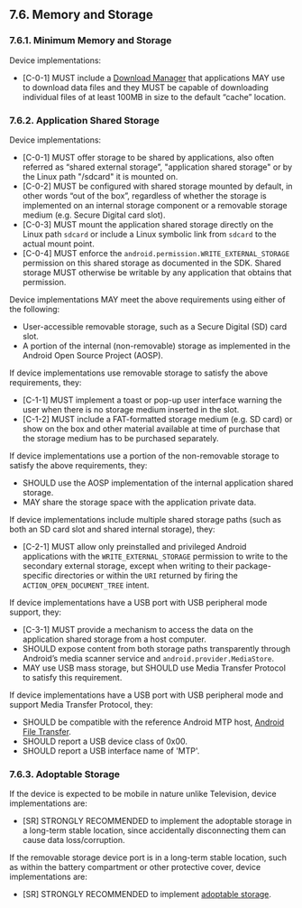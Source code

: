 ## 7.6\. Memory and Storage

### 7.6.1\. Minimum Memory and Storage

Device implementations:

*   [C-0-1] MUST include a [Download Manager](
    http://developer.android.com/reference/android/app/DownloadManager.html)
    that applications MAY use to download data files and they MUST be capable of
    downloading individual files of at least 100MB in size to the default
    “cache” location.

### 7.6.2\. Application Shared Storage

Device implementations:

*   [C-0-1] MUST offer storage to be shared by applications, also often referred
    as “shared external storage”, "application shared storage" or by the Linux
    path "/sdcard" it is mounted on.
*   [C-0-2] MUST be configured with shared storage mounted by default, in other
    words “out of the box”, regardless of whether the storage is implemented on
    an internal storage component or a removable storage medium (e.g. Secure
    Digital card slot).
*   [C-0-3] MUST mount the application shared storage directly on the Linux path
    `sdcard` or include a Linux symbolic link from `sdcard` to the actual mount
    point.
*   [C-0-4] MUST enforce the `android.permission.WRITE_EXTERNAL_STORAGE`
    permission on this shared storage as documented in the SDK. Shared storage
    MUST otherwise be writable by any application that obtains that permission.

Device implementations MAY meet the above requirements using either of the
following:

* User-accessible removable storage, such as a Secure Digital (SD) card slot.
* A portion of the internal (non-removable) storage as implemented in the
  Android Open Source Project (AOSP).

If device implementations use removable storage to satisfy the above
requirements, they:

*   [C-1-1] MUST implement a toast or pop-up user interface warning the user
    when there is no storage medium inserted in the slot.
*   [C-1-2] MUST include a FAT-formatted storage medium (e.g. SD card) or show
    on the box and other material available at time of purchase that the storage
    medium has to be purchased separately.

If device implementations use a portion of the non-removable storage to satisfy
the above requirements, they:

*   SHOULD use the AOSP implementation of the internal application shared
    storage.
*   MAY share the storage space with the application private data.

If device implementations include multiple shared storage paths (such
as both an SD card slot and shared internal storage), they:

*   [C-2-1] MUST allow only preinstalled and privileged Android
applications with the `WRITE_EXTERNAL_STORAGE` permission to
write to the secondary external storage, except when writing to their
package-specific directories or within the `URI` returned by firing the
`ACTION_OPEN_DOCUMENT_TREE` intent.

If device implementations have a USB port with USB peripheral mode support,
they:

*   [C-3-1] MUST provide a mechanism to access the data on the application
    shared storage from a host computer.
*   SHOULD expose content from both storage paths transparently through
    Android’s media scanner service and `android.provider.MediaStore`.
*   MAY use USB mass storage, but SHOULD use Media Transfer Protocol to satisfy
    this requirement.

If device implementations have a USB port with USB peripheral mode and support
Media Transfer Protocol, they:

*   SHOULD be compatible with the reference Android MTP host,
[Android File Transfer](http://www.android.com/filetransfer).
*   SHOULD report a USB device class of 0x00.
*   SHOULD report a USB interface name of 'MTP'.

### 7.6.3\. Adoptable Storage

If the device is expected to be mobile in nature unlike Television,
device implementations are:

*   [SR] STRONGLY RECOMMENDED to implement the adoptable storage in
a long-term stable location, since accidentally disconnecting them can
cause data loss/corruption.

If the removable storage device port is in a long-term stable location,
such as within the battery compartment or other protective cover,
device implementations are:

*   [SR] STRONGLY RECOMMENDED to implement
[adoptable storage](http://source.android.com/devices/storage/adoptable.html).

